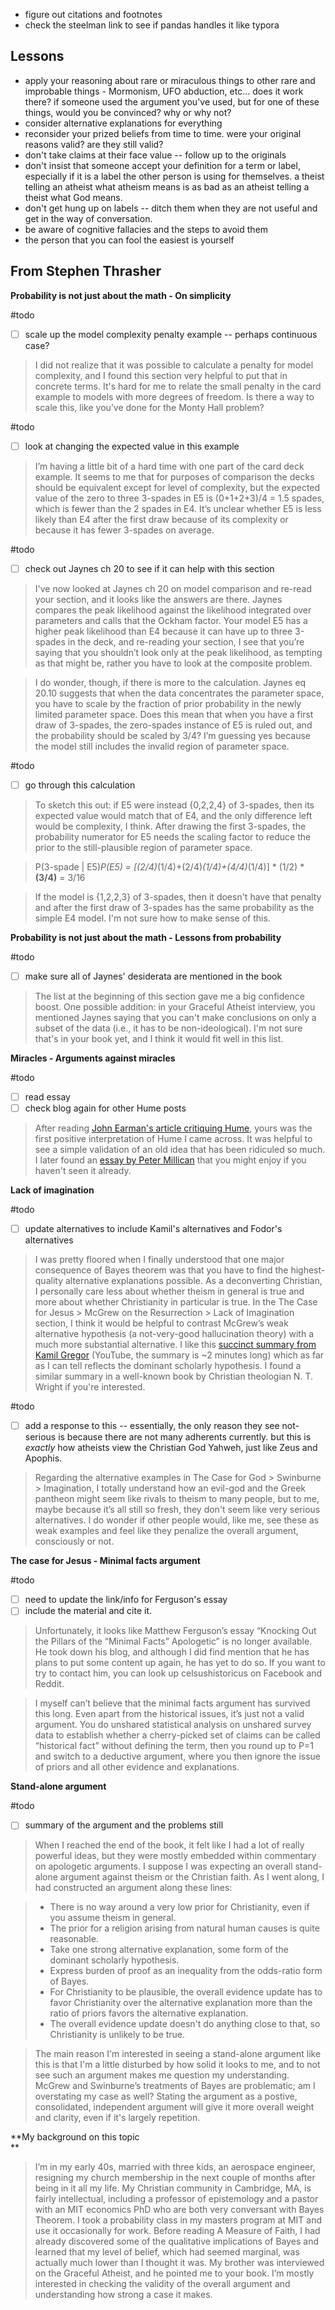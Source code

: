 * figure out citations and footnotes
* check the steelman link to see if pandas handles it like typora



## Lessons



- apply your reasoning about rare or miraculous things to other rare and improbable things - Mormonism, UFO abduction, etc...  does it work there?  if someone used the argument you've used, but for one of these things, would you be convinced?  why or why not?
- consider alternative explanations for everything
- reconsider your prized beliefs from time to time.  were your original reasons valid?  are they still valid?
- don't take claims at their face value -- follow up to the originals
- don't insist that someone accept your definition for a term or label, especially if it is a label the other person is using for themselves.  a theist telling an atheist what atheism means is as bad as an atheist telling a theist what God means.  
- don't get hung up on labels -- ditch them when they are not useful and get in the way of conversation.
- be aware of cognitive fallacies and the steps to avoid them
- the person that you can fool the easiest is yourself

## From Stephen Thrasher

**Probability is not just about the math - On simplicity**


#todo
- [ ] scale up the model complexity penalty example -- perhaps continuous case?
>I did not realize that it was possible to calculate a penalty for model complexity, and I found this section very helpful to put that in concrete terms. It's hard for me to relate the small penalty in the card example to models with more degrees of freedom. Is there a way to scale this, like you’ve done for the Monty Hall problem?


#todo   
- [ ] look at changing the expected value in this example
>I’m having a little bit of a hard time with one part of the card deck example. It seems to me that for purposes of comparison the decks should be equivalent except for level of complexity, but the expected value of the zero to three 3-spades in E5 is (0+1+2+3)/4 = 1.5 spades, which is fewer than the 2 spades in E4. It’s unclear whether E5 is less likely than E4 after the first draw because of its complexity or because it has fewer 3-spades on average.

  
#todo   
- [ ] check out Jaynes ch 20 to see if it can help with this section
>I've now looked at Jaynes ch 20 on model comparison and re-read your section, and it looks like the answers are there. Jaynes compares the peak likelihood against the likelihood integrated over parameters and calls that the Ockham factor. Your model E5 has a higher peak likelihood than E4 because it can have up to three 3-spades in the deck, and re-reading your section, I see that you’re saying that you shouldn’t look only at the peak likelihood, as tempting as that might be, rather you have to look at the composite problem.

  
>I do wonder, though, if there is more to the calculation. Jaynes eq 20.10 suggests that when the data concentrates the parameter space, you have to scale by the fraction of prior probability in the newly limited parameter space. Does this mean that when you have a first draw of 3-spades, the zero-spades instance of E5 is ruled out, and the probability should be scaled by 3/4? I’m guessing yes because the model still includes the invalid region of parameter space.


#todo 
- [ ] go through this calculation
>To sketch this out: if E5 were instead {0,2,2,4} of 3-spades, then its expected value would match that of E4, and the only difference left would be complexity, I think. After drawing the first 3-spades, the probability numerator for E5 needs the scaling factor to reduce the prior to the still-plausible region of parameter space.


> P(3-spade | E5)*P(E5) = [(2/4)*(1/4)+(2/4)*(1/4)+(4/4)*(1/4)] * (1/2) * **(3/4)** = 3/16

> If the model is {1,2,2,3} of 3-spades, then it doesn't have that penalty and after the first draw of 3-spades has the same probability as the simple E4 model. I'm not sure how to make sense of this.

  

**Probability is not just about the math - Lessons from probability**

#todo 
- [ ] make sure all of Jaynes' desiderata are mentioned in the book
>The list at the beginning of this section gave me a big confidence boost. One possible addition: in your Graceful Atheist interview, you mentioned Jaynes saying that you can't make conclusions on only a subset of the data (i.e., it has to be non-ideological). I'm not sure that's in your book yet, and I think it would fit well in this list.

  

**Miracles - Arguments against miracles**

#todo 
- [ ] read essay
- [ ] check blog again for other Hume posts
>After reading [John Earman's article critiquing Hume](https://nam12.safelinks.protection.outlook.com/?url=https%3A%2F%2Fsites.pitt.edu%2F~jearman%2FEarman2002a.pdf&data=04%7C01%7C%7Cace836fc94ee4ed1a3d108d9d06084a7%7C6c853569e95e43788926ab9501a771a3%7C0%7C0%7C637769937486238332%7CUnknown%7CTWFpbGZsb3d8eyJWIjoiMC4wLjAwMDAiLCJQIjoiV2luMzIiLCJBTiI6Ik1haWwiLCJXVCI6Mn0%3D%7C3000&sdata=5ovLNYB%2F2WCbdVtk88RHhWbTY1RkJBwI4WYYzDINZ3g%3D&reserved=0 "https://nam12.safelinks.protection.outlook.com/?url=https%3A%2F%2Fsites.pitt.edu%2F~jearman%2FEarman2002a.pdf&data=04%7C01%7C%7Cace836fc94ee4ed1a3d108d9d06084a7%7C6c853569e95e43788926ab9501a771a3%7C0%7C0%7C637769937486238332%7CUnknown%7CTWFpbGZsb3d8eyJWIjoiMC4wLjAwMDAiLCJQIjoiV2luMzIiLCJBTiI6Ik1haWwiLCJXVCI6Mn0%3D%7C3000&sdata=5ovLNYB%2F2WCbdVtk88RHhWbTY1RkJBwI4WYYzDINZ3g%3D&reserved=0"), yours was the first positive interpretation of Hume I came across. It was helpful to see a simple validation of an old idea that has been ridiculed so much. I later found an [essay by Peter Millican](https://nam12.safelinks.protection.outlook.com/?url=https%3A%2F%2Fdavidhume.org%2Fscholarship%2Fpapers%2Fmillican%2F2013_Earman_Miracles.pdf&data=04%7C01%7C%7Cace836fc94ee4ed1a3d108d9d06084a7%7C6c853569e95e43788926ab9501a771a3%7C0%7C0%7C637769937486238332%7CUnknown%7CTWFpbGZsb3d8eyJWIjoiMC4wLjAwMDAiLCJQIjoiV2luMzIiLCJBTiI6Ik1haWwiLCJXVCI6Mn0%3D%7C3000&sdata=dGqxN8Qmnrxcf0oBX4JoDX%2Fpy7%2BZ5RMTFLsqq2SY4bk%3D&reserved=0 "https://nam12.safelinks.protection.outlook.com/?url=https%3A%2F%2Fdavidhume.org%2Fscholarship%2Fpapers%2Fmillican%2F2013_Earman_Miracles.pdf&data=04%7C01%7C%7Cace836fc94ee4ed1a3d108d9d06084a7%7C6c853569e95e43788926ab9501a771a3%7C0%7C0%7C637769937486238332%7CUnknown%7CTWFpbGZsb3d8eyJWIjoiMC4wLjAwMDAiLCJQIjoiV2luMzIiLCJBTiI6Ik1haWwiLCJXVCI6Mn0%3D%7C3000&sdata=dGqxN8Qmnrxcf0oBX4JoDX%2Fpy7%2BZ5RMTFLsqq2SY4bk%3D&reserved=0") that you might enjoy if you haven't seen it already.

  

**Lack of imagination**  

#todo 
- [ ] update alternatives to include Kamil's alternatives and Fodor's alternatives
>I was pretty floored when I finally understood that one major consequence of Bayes theorem was that you have to find the highest-quality alternative explanations possible. As a deconverting Christian, I personally care less about whether theism in general is true and more about whether Christianity in particular is true. In the The Case for Jesus > McGrew on the Resurrection > Lack of Imagination section, I think it would be helpful to contrast McGrew’s weak alternative hypothesis (a not-very-good hallucination theory) with a much more substantial alternative. I like this [succinct summary from Kamil Gregor](https://nam12.safelinks.protection.outlook.com/?url=https%3A%2F%2Fyoutu.be%2FDRNIXn1xD_0%3Ft%3D340&data=04%7C01%7C%7Cace836fc94ee4ed1a3d108d9d06084a7%7C6c853569e95e43788926ab9501a771a3%7C0%7C0%7C637769937486238332%7CUnknown%7CTWFpbGZsb3d8eyJWIjoiMC4wLjAwMDAiLCJQIjoiV2luMzIiLCJBTiI6Ik1haWwiLCJXVCI6Mn0%3D%7C3000&sdata=BV6zIVTtp2h2MRQumud01sL51cMGkitG50WTkGZV%2Fd0%3D&reserved=0 "https://nam12.safelinks.protection.outlook.com/?url=https%3A%2F%2Fyoutu.be%2FDRNIXn1xD_0%3Ft%3D340&data=04%7C01%7C%7Cace836fc94ee4ed1a3d108d9d06084a7%7C6c853569e95e43788926ab9501a771a3%7C0%7C0%7C637769937486238332%7CUnknown%7CTWFpbGZsb3d8eyJWIjoiMC4wLjAwMDAiLCJQIjoiV2luMzIiLCJBTiI6Ik1haWwiLCJXVCI6Mn0%3D%7C3000&sdata=BV6zIVTtp2h2MRQumud01sL51cMGkitG50WTkGZV%2Fd0%3D&reserved=0") (YouTube, the summary is ~2 minutes long) which as far as I can tell reflects the dominant scholarly hypothesis. I found a similar summary in a well-known book by Christian theologian N. T. Wright if you're interested.

  
#todo 
- [ ] add a response to this -- essentially, the only reason they see not-serious is because there are not many adherents currently.  but this is *exactly* how atheists view the Christian God Yahweh, just like Zeus and Apophis.
>Regarding the alternative examples in The Case for God > Swinburne > Imagination, I totally understand how an evil-god and the Greek pantheon might seem like rivals to theism to many people, but to me, maybe because it’s all still so fresh, they don't seem like very serious alternatives. I do wonder if other people would, like me, see these as weak examples and feel like they penalize the overall argument, consciously or not.

  

**The case for Jesus - Minimal facts argument**

#todo 
- [ ] need to update the link/info for Ferguson's essay
- [ ] include the material and cite it.
>Unfortunately, it looks like Matthew Ferguson’s essay “Knocking Out the Pillars of the “Minimal Facts” Apologetic” is no longer available. He took down his blog, and although I did find mention that he has plans to put some content up again, he has yet to do so. If you want to try to contact him, you can look up celsushistoricus on Facebook and Reddit.


>I myself can’t believe that the minimal facts argument has survived this long. Even apart from the historical issues, it’s just not a valid argument. You do unshared statistical analysis on unshared survey data to establish whether a cherry-picked set of claims can be called “historical fact” without defining the term, then you round up to P=1 and switch to a deductive argument, where you then ignore the issue of priors and all other evidence and explanations.

  

**Stand-alone argument**

#todo 
- [ ] summary of the argument and the problems still

>When I reached the end of the book, it felt like I had a lot of really powerful ideas, but they were mostly embedded within commentary on apologetic arguments. I suppose I was expecting an overall stand-alone argument against theism or the Christian faith. As I went along, I had constructed an argument along these lines:  
  
>* There is no way around a very low prior for Christianity, even if you assume theism in general.  
>* The prior for a religion arising from natural human causes is quite reasonable.  
>* Take one strong alternative explanation, some form of the dominant scholarly hypothesis.  
>* Express burden of proof as an inequality from the odds-ratio form of Bayes.  
>* For Christianity to be plausible, the overall evidence update has to favor Christianity over the alternative explanation more than the ratio of priors favors the alternative explanation.  
>* The overall evidence update doesn't do anything close to that, so Christianity is unlikely to be true.  
  
>The main reason I'm interested in seeing a stand-alone argument like this is that I'm a little disturbed by how solid it looks to me, and to not see such an argument makes me question my understanding. McGrew and Swinburne’s treatments of Bayes are problematic; am I overstating my case as well? Stating the argument as a postive, consolidated, independent argument will give it more overall weight and clarity, even if it's largely repetition.

  
>
**My background on this topic  
**

>I’m in my early 40s, married with three kids, an aerospace engineer, resigning my church membership in the next couple of months after being in it all my life. My Christian community in Cambridge, MA, is fairly intellectual, including a professor of epistemology and a pastor with an MIT economics PhD who are both very conversant with Bayes Theorem. I took a probability class in my masters program at MIT and use it occasionally for work. Before reading A Measure of Faith, I had already discovered some of the qualitative implications of Bayes and learned that my level of belief, which had seemed marginal, was actually much lower than I thought it was. My brother was interviewed on the Graceful Atheist, and he pointed me to your book. I’m mostly interested in checking the validity of the overall argument and understanding how strong a case it makes.